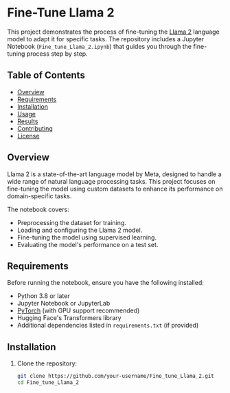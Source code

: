 # Fine-Tune Llama 2

This project demonstrates the process of fine-tuning the [Llama 2](https://huggingface.co/meta-llama) language model to adapt it for specific tasks. The repository includes a Jupyter Notebook (`Fine_tune_Llama_2.ipynb`) that guides you through the fine-tuning process step by step.

## Table of Contents

- [Overview](#overview)
- [Requirements](#requirements)
- [Installation](#installation)
- [Usage](#usage)
- [Results](#results)
- [Contributing](#contributing)
- [License](#license)

## Overview

Llama 2 is a state-of-the-art language model by Meta, designed to handle a wide range of natural language processing tasks. This project focuses on fine-tuning the model using custom datasets to enhance its performance on domain-specific tasks.

The notebook covers:
- Preprocessing the dataset for training.
- Loading and configuring the Llama 2 model.
- Fine-tuning the model using supervised learning.
- Evaluating the model's performance on a test set.

## Requirements

Before running the notebook, ensure you have the following installed:

- Python 3.8 or later
- Jupyter Notebook or JupyterLab
- [PyTorch](https://pytorch.org/) (with GPU support recommended)
- Hugging Face's Transformers library
- Additional dependencies listed in `requirements.txt` (if provided)

## Installation

1. Clone the repository:
   ```bash
   git clone https://github.com/your-username/Fine_tune_Llama_2.git
   cd Fine_tune_Llama_2
